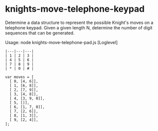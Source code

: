 # knights-move-telephone-keypad

Determine a data structure to represent the possible Knight's moves on a telephone keypad.
Given a given length N, determine the number of digit sequences that can be generated.

Usage: node knights-move-telephone-pad.js <N> [Loglevel]

```
|---|---|---|
| 1 | 2 | 3 |
| 4 | 5 | 6 |
| 7 | 8 | 9 |
| * | 0 | # |
```

```
var moves = [
  [ 0, [4, 6]],
  [ 1, [6, 8]],
  [ 2, [7, 9]],
  [ 3, [4, 8]],
  [ 4, [3, 9, 0]],
  [ 5, []],
  [ 6, [1, 7, 0]],
  [ 7, [2, 6]],
  [ 8, [1, 3]],
  [ 9, [2, 4]],
];
```
